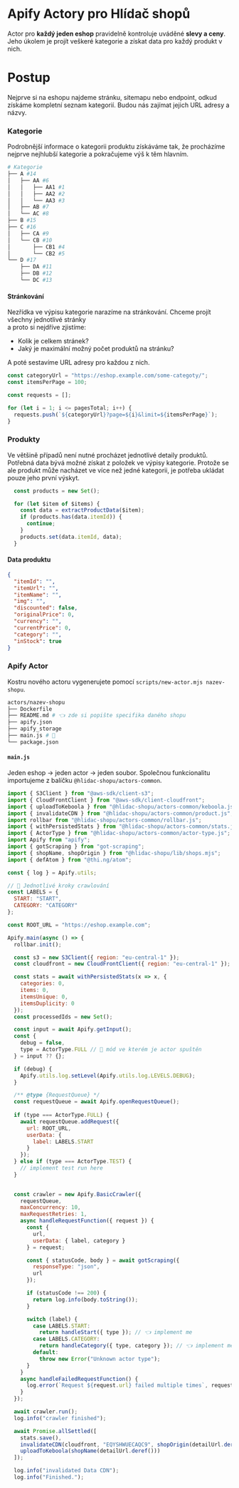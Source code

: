 # Apify Actory pro Hlídač shopů

Actor pro **každý jeden eshop** pravidelně kontroluje uváděné **slevy a ceny**.
Jeho úkolem je projít veškeré kategorie a získat data pro každý produkt v nich. 

# Postup
Nejprve si na eshopu najdeme stránku, sitemapu nebo endpoint, odkud získáme kompletní 
seznam kategorií. Budou nás zajímat jejich URL adresy a názvy.

### Kategorie
Podrobnější informace o kategorii produktu získáváme tak, že procházíme nejprve nejhlubší kategorie a pokračujeme výš k těm hlavním.

```bash
# Kategorie
├── A #14
│   ├── AA #6
│   │   ├── AA1 #1
│   │   ├── AA2 #2
│   │   └── AA3 #3
│   ├── AB #7
│   └── AC #8
├── B #15
├── C #16
│   ├── CA #9
│   └── CB #10
│       ├── CB1 #4
│       └── CB2 #5
└── D #17
    ├── DA #11
    ├── DB #12
    └── DC #13
```

#### Stránkování
Nezřídka ve výpisu kategorie narazíme na stránkování. Chceme projít všechny jednotlivé stránky  
a proto si nejdříve zjistíme:

* Kolik je celkem stránek?
* Jaký je maximální možný počet produktů na stránku?

A poté sestavíme URL adresy pro každou z nich.

```js
const categoryUrl = "https://eshop.example.com/some-categoty/";
const itemsPerPage = 100;

const requests = [];

for (let i = 1; i <= pagesTotal; i++) {
  requests.push(`${categoryUrl}?page=${i}&limit=${itemsPerPage}`);
}
```

### Produkty
Ve většině případů není nutné procházet jednotlivé detaily produktů. 
Potřebná data bývá možné získat z položek ve výpisy kategorie. Protože se ale produkt 
může nacházet ve více než jedné kategorii, je potřeba ukládat pouze jeho první výskyt.

```js
  const products = new Set();

  for (let $item of $items) {
    const data = extractProductData($item);
    if (products.has(data.itemId)) {
      continue;
    }
    products.set(data.itemId, data);
  }
```
#### Data produktu
```json
{
  "itemId": "",
  "itemUrl": "",
  "itemName": "",
  "img": "",
  "discounted": false,
  "originalPrice": 0,
  "currency": "",
  "currentPrice": 0,
  "category": "",
  "inStock": true
}
```

### Apify Actor
Kostru nového actoru vygenerujete pomocí `scripts/new-actor.mjs nazev-shopu`.

```bash
actors/nazev-shopu
├── Dockerfile
├── README.md # 👈 zde si popište specifika daného shopu
├── apify.json
├── apify_storage
├── main.js # 🥩
└── package.json
```
#### `main.js`
Jeden eshop → jeden actor → jeden soubor.
Společnou funkcionalitu importujeme z balíčku `@hlidac-shopu/actors-common`.

```js
import { S3Client } from "@aws-sdk/client-s3";
import { CloudFrontClient } from "@aws-sdk/client-cloudfront";
import { uploadToKeboola } from "@hlidac-shopu/actors-common/keboola.js";
import { invalidateCDN } from "@hlidac-shopu/actors-common/product.js";
import rollbar from "@hlidac-shopu/actors-common/rollbar.js";
import { withPersistedStats } from "@hlidac-shopu/actors-common/stats.js";
import { ActorType } from "@hlidac-shopu/actors-common/actor-type.js";
import Apify from "apify";
import { gotScraping } from "got-scraping";
import { shopName, shopOrigin } from "@hlidac-shopu/lib/shops.mjs";
import { defAtom } from "@thi.ng/atom";

const { log } = Apify.utils;

// 👀 Jednotlivé kroky crawlování
const LABELS = {
  START: "START",
  CATEGORY: "CATEGORY"
};

const ROOT_URL = "https://eshop.example.com";

Apify.main(async () => {
  rollbar.init();

  const s3 = new S3Client({ region: "eu-central-1" });
  const cloudfront = new CloudFrontClient({ region: "eu-central-1" });

  const stats = await withPersistedStats(x => x, {
    categories: 0,
    items: 0,
    itemsUnique: 0,
    itemsDuplicity: 0
  });
  const processedIds = new Set();

  const input = await Apify.getInput();
  const {
    debug = false,
    type = ActorType.FULL // 👀 mód ve kterém je actor spuštěn
  } = input ?? {};

  if (debug) {
    Apify.utils.log.setLevel(Apify.utils.log.LEVELS.DEBUG);
  }

  /** @type {RequestQueue} */
  const requestQueue = await Apify.openRequestQueue();
  
  if (type === ActorType.FULL) {
    await requestQueue.addRequest({
      url: ROOT_URL,
      userData: {
        label: LABELS.START
      }
    });
  } else if (type === ActorType.TEST) {
    // implement test run here
  }
    

  const crawler = new Apify.BasicCrawler({
    requestQueue,
    maxConcurrency: 10,
    maxRequestRetries: 1,
    async handleRequestFunction({ request }) {
      const {
        url,
        userData: { label, category }
      } = request;

      const { statusCode, body } = await gotScraping({
        responseType: "json",
        url
      });

      if (statusCode !== 200) {
        return log.info(body.toString());
      }

      switch (label) {
        case LABELS.START:
          return handleStart({ type }); // 👈 implement me
        case LABELS.CATEGORY:
          return handleCategory({ type, category }); // 👈 implement me
        default:
          throw new Error("Unknown actor type");
      }
    }
    async handleFailedRequestFunction() {
      log.error(`Request ${request.url} failed multiple times`, request);
    }
  });

  await crawler.run();
  log.info("crawler finished");

  await Promise.allSettled([
    stats.save(),
    invalidateCDN(cloudfront, "EQYSHWUECAQC9", shopOrigin(detailUrl.deref())),
    uploadToKeboola(shopName(detailUrl.deref()))
  ]);

  log.info("invalidated Data CDN");
  log.info("Finished.");
```
